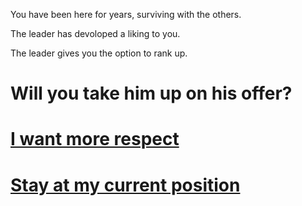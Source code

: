 You have been here for years, surviving with the others.

The leader has devoloped a liking to you. 

The leader gives you the option to rank up. 

# Will you take him up on his offer?

# [I want more respect](rank-up.md)
# [Stay at my current position](stay-down.md)